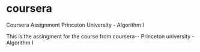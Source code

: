 # coursera
Coursera Assignment Princeton University - Algorithm I

This is the assingment for the course from coursera-- Princeton university - Algorithm I
